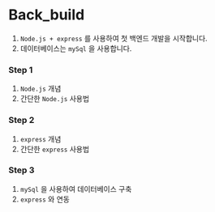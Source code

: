 # Back_build

1. `Node.js + express` 를 사용하여 첫 백엔드 개발을 시작합니다.
2. 데이터베이스는 `mySql` 을 사용합니다.

### Step 1

1. `Node.js` 개념
2. 간단한 `Node.js` 사용법

### Step 2

1. `express` 개념
2. 간단한 `express` 사용법

### Step 3

1. `mySql` 을 사용하여 데이터베이스 구축
2. `express` 와 연동
